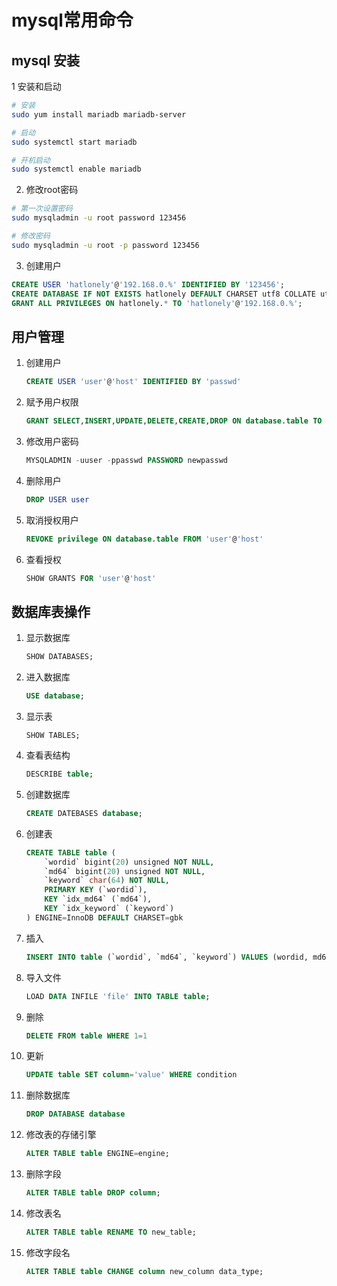 # mysql常用命令

## mysql 安装

1 安装和启动

``` sh
# 安装
sudo yum install mariadb mariadb-server

# 启动
sudo systemctl start mariadb

# 开机启动
sudo systemctl enable mariadb
```

2. 修改root密码

``` sh
# 第一次设置密码
sudo mysqladmin -u root password 123456

# 修改密码
sudo mysqladmin -u root -p password 123456
```

3. 创建用户

``` sql
CREATE USER 'hatlonely'@'192.168.0.%' IDENTIFIED BY '123456';
CREATE DATABASE IF NOT EXISTS hatlonely DEFAULT CHARSET utf8 COLLATE utf8_general_ci;
GRANT ALL PRIVILEGES ON hatlonely.* TO 'hatlonely'@'192.168.0.%';
```

## 用户管理

1. 创建用户

    ```sql
    CREATE USER 'user'@'host' IDENTIFIED BY 'passwd'
    ```

2. 赋予用户权限

    ```sql
    GRANT SELECT,INSERT,UPDATE,DELETE,CREATE,DROP ON database.table TO user@'host' IDENTIFIED BY 'passwd'
    ```

3. 修改用户密码

    ```sql
    MYSQLADMIN -uuser -ppasswd PASSWORD newpasswd
    ```

4. 删除用户

    ```sql
    DROP USER user
    ```

5. 取消授权用户

    ```sql
    REVOKE privilege ON database.table FROM 'user'@'host'
    ```

6. 查看授权

    ```sql
    SHOW GRANTS FOR 'user'@'host'
    ```

## 数据库表操作

1. 显示数据库

    ```sql
    SHOW DATABASES;
    ```

2. 进入数据库

    ```sql
    USE database;
    ```

3. 显示表

    ```
    SHOW TABLES;
    ```

4. 查看表结构

    ```sql
    DESCRIBE table;
    ```

5. 创建数据库

    ```sql
    CREATE DATEBASES database;
    ```

6. 创建表

    ```sql
    CREATE TABLE table (
        `wordid` bigint(20) unsigned NOT NULL,
        `md64` bigint(20) unsigned NOT NULL,
        `keyword` char(64) NOT NULL,
        PRIMARY KEY (`wordid`),
        KEY `idx_md64` (`md64`),
        KEY `idx_keyword` (`keyword`)
    ) ENGINE=InnoDB DEFAULT CHARSET=gbk
    ```

7. 插入

    ```sql
    INSERT INTO table (`wordid`, `md64`, `keyword`) VALUES (wordid, md64, keyword)
    ```

8. 导入文件

    ```sql
    LOAD DATA INFILE 'file' INTO TABLE table;
    ```

9. 删除

    ```sql
    DELETE FROM table WHERE 1=1
    ```

10. 更新

    ```sql
    UPDATE table SET column='value' WHERE condition
    ```

11. 删除数据库

    ```sql
    DROP DATABASE database
    ```

12. 修改表的存储引擎

    ```sql
    ALTER TABLE table ENGINE=engine;
    ```

13. 删除字段

    ```sql
    ALTER TABLE table DROP column;
    ```

14. 修改表名

    ```sql
    ALTER TABLE table RENAME TO new_table;
    ```

15. 修改字段名

    ```sql
    ALTER TABLE table CHANGE column new_column data_type;
    ```


